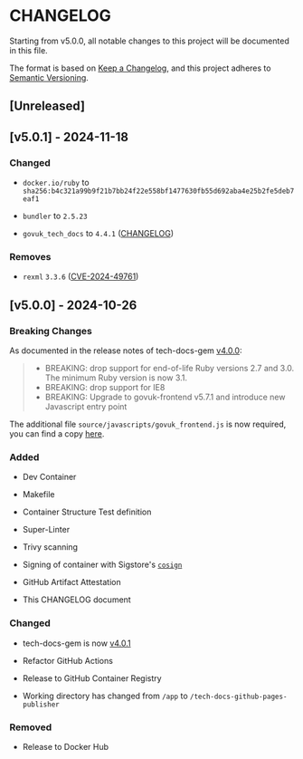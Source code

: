 <!-- markdownlint-disable no-duplicate-heading -->

# CHANGELOG

Starting from v5.0.0, all notable changes to this project will be documented in this file.

The format is based on [Keep a Changelog](https://keepachangelog.com/en/1.1.0/),
and this project adheres to [Semantic Versioning](https://semver.org/spec/v2.0.0.html).

## [Unreleased]

## [v5.0.1] - 2024-11-18

### Changed

- `docker.io/ruby` to `sha256:b4c321a99b9f21b7bb24f22e558bf1477630fb55d692aba4e25b2fe5deb7eaf1`

- `bundler` to `2.5.23`

- `govuk_tech_docs` to `4.4.1` ([CHANGELOG](https://github.com/alphagov/tech-docs-gem/blob/main/CHANGELOG.md#411))

### Removes

- `rexml` `3.3.6` ([CVE-2024-49761](https://github.com/advisories/GHSA-2rxp-v6pw-ch6m))

## [v5.0.0] - 2024-10-26

### Breaking Changes

As documented in the release notes of tech-docs-gem [v4.0.0](https://github.com/alphagov/tech-docs-gem/releases/tag/v4.0.0):

> - BREAKING: drop support for end-of-life Ruby versions 2.7 and 3.0. The minimum Ruby version is now 3.1.
> - BREAKING: drop support for IE8
> - BREAKING: Upgrade to govuk-frontend v5.7.1 and introduce new Javascript entry point

The additional file `source/javascripts/govuk_frontend.js` is now required, you can find a copy [here](test/test-docs-example/source/javascripts/govuk_frontend.js).

### Added

- Dev Container

- Makefile

- Container Structure Test definition

- Super-Linter

- Trivy scanning

- Signing of container with Sigstore's [`cosign`](https://github.com/sigstore/cosign)

- GitHub Artifact Attestation

- This CHANGELOG document

### Changed

- tech-docs-gem is now [v4.0.1](https://github.com/alphagov/tech-docs-gem/releases/tag/v4.0.1)

- Refactor GitHub Actions

- Release to GitHub Container Registry

- Working directory has changed from `/app` to `/tech-docs-github-pages-publisher`

### Removed

- Release to Docker Hub
